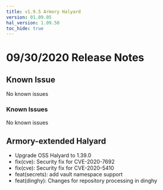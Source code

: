 ```yaml
---
title: v1.9.5 Armory Halyard
version: 01.09.05
hal_version: 1.09.50
toc_hide: true
---
```


# 09/30/2020 Release Notes

## Known Issue
No known issues

### Known Issues
No known issues

## Armory-extended Halyard

- Upgrade OSS Halyard to 1.39.0
- fix(cve): Security fix for CVE-2020-7692
- fix(cve): Security fix for CVE-2020-5410
- feat(secrets): add vault namespace support
- feat(dinghy): Changes for repository processing in dinghy

